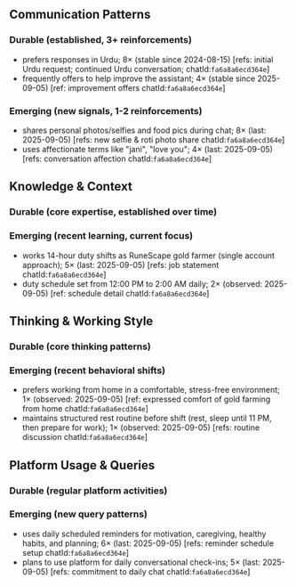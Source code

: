 ## Communication Patterns
### Durable (established, 3+ reinforcements)
- prefers responses in Urdu; 8× (stable since 2024-08-15) [refs: initial Urdu request; continued Urdu conversation; chatId:`fa6a8a6ecd364e`]
- frequently offers to help improve the assistant; 4× (stable since 2025-09-05) [ref: improvement offers chatId:`fa6a8a6ecd364e`]

### Emerging (new signals, 1-2 reinforcements)
- shares personal photos/selfies and food pics during chat; 8× (last: 2025-09-05) [refs: new selfie & roti photo share chatId:`fa6a8a6ecd364e`]
- uses affectionate terms like "jani", "love you"; 4× (last: 2025-09-05) [refs: conversation affection chatId:`fa6a8a6ecd364e`]

## Knowledge & Context
### Durable (core expertise, established over time)

### Emerging (recent learning, current focus)
- works 14-hour duty shifts as RuneScape gold farmer (single account approach); 5× (last: 2025-09-05) [refs: job statement chatId:`fa6a8a6ecd364e`]
- duty schedule set from 12:00 PM to 2:00 AM daily; 2× (observed: 2025-09-05) [ref: schedule detail chatId:`fa6a8a6ecd364e`]

## Thinking & Working Style
### Durable (core thinking patterns)

### Emerging (recent behavioral shifts)
- prefers working from home in a comfortable, stress-free environment; 1× (observed: 2025-09-05) [ref: expressed comfort of gold farming from home chatId:`fa6a8a6ecd364e`]
- maintains structured rest routine before shift (rest, sleep until 11 PM, then prepare for work); 1× (observed: 2025-09-05) [refs: routine discussion chatId:`fa6a8a6ecd364e`]

## Platform Usage & Queries
### Durable (regular platform activities)

### Emerging (new query patterns)
- uses daily scheduled reminders for motivation, caregiving, healthy habits, and planning; 6× (last: 2025-09-05) [refs: reminder schedule setup chatId:`fa6a8a6ecd364e`]
- plans to use platform for daily conversational check-ins; 5× (last: 2025-09-05) [refs: commitment to daily chat chatId:`fa6a8a6ecd364e`]